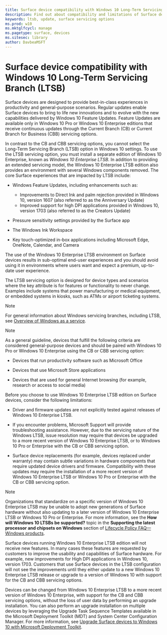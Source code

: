 ```yaml
---
title: Surface device compatibility with Windows 10 Long-Term Servicing Branch (Surface)
description: Find out about compatibility and limitations of Surface devices running Windows 10 Enterprise LTSB edition.
keywords: ltsb, update, surface servicing options
ms.prod: w10
ms.mktglfcycl: manage
ms.pagetype: surface, devices
ms.sitesec: library
author: DavbeaMSFT
---
```


# Surface device compatibility with Windows 10 Long-Term Servicing Branch (LTSB)

Surface devices are designed to provide best-in-class experiences in productivity and general-purpose scenarios. Regular updates enable Surface devices to bring to life new innovations and to evolve with the new capabilities delivered by Windows 10 Feature Updates. Feature Updates are available only in Windows 10 Pro or Windows 10 Enterprise editions that receive continuous updates through the Current Branch (CB) or Current Branch for Business (CBB) servicing options.

In contrast to the CB and CBB servicing options, you cannot select the Long-Term Servicing Branch (LTSB) option in Windows 10 settings. To use the LTSB servicing option, you must install a separate edition of Windows 10 Enterprise, known as *Windows 10 Enterprise LTSB*. In addition to providing an extended servicing model, the Windows 10 Enterprise LTSB edition also provides an environment with several Windows components removed. The core Surface experiences that are impacted by LTSB include:

* Windows Feature Updates, including enhancements such as:

  *  Improvements to Direct Ink and palm rejection provided in Windows 10, version 1607 (also referred to as the Anniversary Update)
  *  Improved support for high DPI applications provided in Windows 10, version 1703 (also referred to as the Creators Update)

* Pressure sensitivity settings provided by the Surface app

* The Windows Ink Workspace

* Key touch-optimized in-box applications including Microsoft Edge, OneNote, Calendar, and Camera

The use of the Windows 10 Enterprise LTSB environment on Surface devices results in sub-optimal end-user experiences and you should avoid using it in environments where users want and expect a premium, up-to-date user experience.

The LTSB servicing option is designed for device types and scenarios where the key attribute is for features or functionality to never change. Examples include systems that power manufacturing or medical equipment, or embedded systems in kiosks, such as ATMs or airport ticketing systems.

>[!NOTE]
>For general information about Windows servicing branches, including LTSB, see [Overview of Windows as a service](https://technet.microsoft.com/itpro/windows/update/waas-overview#long-term-servicing-branch).

>[!NOTE]
>As a general guideline, devices that fulfill the following criteria are considered general-purpose devices and should be paired with Windows 10 Pro or Windows 10 Enterprise using the CB or CBB servicing option:

* Devices that run productivity software such as Microsoft Office

* Devices that use Microsoft Store applications

* Devices that are used for general Internet browsing (for example, research or access to social media)

Before you choose to use Windows 10 Enterprise LTSB edition on Surface devices, consider the following limitations:

* Driver and firmware updates are not explicitly tested against releases of Windows 10 Enterprise LTSB. 

* If you encounter problems, Microsoft Support will provide troubleshooting assistance. However, due to the servicing nature of the Windows LTSB, issue resolution may require that devices be upgraded to a more recent version of Windows 10 Enterprise LTSB, or to Windows 10 Pro or Enterprise with the CB or CBB servicing option.

* Surface device replacements (for example, devices replaced under warranty) may contain subtle variations in hardware components that require updated device drivers and firmware. Compatibility with these updates may require the installation of a more recent version of Windows 10 Enterprise LTSB or Windows 10 Pro or Enterprise with the CB or CBB servicing option.

>[!NOTE]
>Organizations that standardize on a specific version of Windows 10 Enterprise LTSB may be unable to adopt new generations of Surface hardware without also updating to a later version of Windows 10 Enterprise LTSB or Windows 10 Pro or Enterprise. For more information, see the **How will Windows 10 LTSBs be supported?** topic in the **Supporting the latest processor and chipsets on Windows** section of [Lifecycle Policy FAQ—Windows products](https://support.microsoft.com/help/18581/lifecycle-policy-faq-windows-products#b4).

Surface devices running Windows 10 Enterprise LTSB edition will not receive new features. In many cases these features are requested by customers to improve the usability and capabilities of Surface hardware. For example, new improvements for High DPI applications in Windows 10, version 1703. Customers that use Surface devices in the LTSB configuration will not see the improvements until they either update to a new Windows 10 Enterprise LTSB release or upgrade to a version of Windows 10 with support for the CB and CBB servicing options.

Devices can be changed from Windows 10 Enterprise LTSB to a more recent version of Windows 10 Enterprise, with support for the CB and CBB servicing options, without the loss of user data by performing an upgrade installation. You can also perform an upgrade installation on multiple devices by leveraging the Upgrade Task Sequence Templates available in the Microsoft Deployment Toolkit (MDT) and System Center Configuration Manager. For more information, see [Upgrade Surface devices to Windows 10 with Microsoft Deployment Toolkit](https://technet.microsoft.com/itpro/surface/upgrade-surface-devices-to-windows-10-with-mdt).
